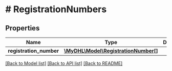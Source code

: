 # # RegistrationNumbers

## Properties

Name | Type | Description | Notes
------------ | ------------- | ------------- | -------------
**registration_number** | [**\MyDHL\Model\RegistrationNumber[]**](RegistrationNumber.md) |  | 

[[Back to Model list]](../../README.md#documentation-for-models) [[Back to API list]](../../README.md#documentation-for-api-endpoints) [[Back to README]](../../README.md)


